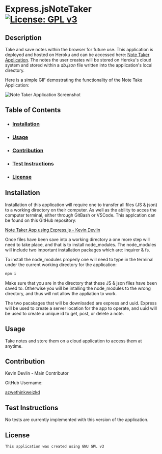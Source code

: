 # Express.jsNoteTaker [![License: GPL v3](https://img.shields.io/badge/License-GPLv3-blue.svg)](https://www.gnu.org/licenses/gpl-3.0)

## Description

Take and save notes within the browser for future use. This application is deployed and hosted on Heroku and can be accessed here: [Note Taker Application](https://express-js-note-taker-kd.herokuapp.com/). The notes the user creates will be stored on Heroku's cloud system and stored within a _db.json_ file written into the application's local directory.

Here is a simple GIF demostrating the functionality of the Note Take Application:

![Note Taker Application Screenshot](public/assets/gif/screenshot.gif)

## Table of Contents

- ### [Installation](#installation)

- ### [Usage](#usage)

- ### [Contribution](#contribution)

- ### [Test Instructions](#testInstructions)

- ### [License](#License)

## Installation

Installation of this application will require one to transfer all files (JS & json) to a working directory on their computer. As well as the ability to acces the computer terminal, either through GitBash or VSCode. This applcation can be found on this GitHub repository:

[Note Taker App using Express.js - Kevin Devlin](https://github.com/azwethinkweizkd/Express.jsNoteTaker)

Once files have been save into a working directory a one more step will need to take place, and that is to install node_modules. The node_modules will include two important installation packages which are: inquirer & fs.

To install the node_modules properly one will need to type in the terminal under the current working directory for the application:

```bash
npm i
```

Make sure that you are in the directory that these JS & json files have been saved to. Otherwise you will be intalling the node_modules to the wrong directory, and thus will not allow the appliation to work.

The two pacakages that will be downloaded are express and uuid. Express will be used to create a server location for the app to operate, and uuid will be used to create a unique id to get, post, or delete a note.

## Usage

Take notes and store them on a cloud application to access them at anytime.

## Contribution

Kevin Devlin - Main Contributor

GitHub Username:

[azwethinkweizkd](https://github.com/azwethinkweizkd)

## Test Instructions

No tests are currently implemented with this version of the application.

## License

    This application was created using GNU GPL v3
